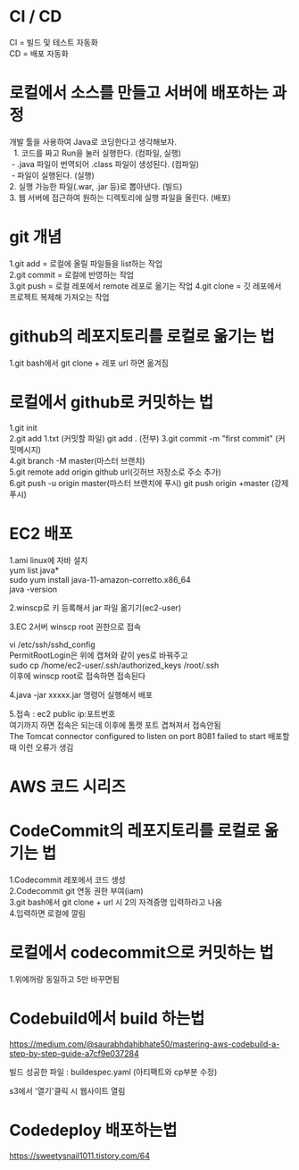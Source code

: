# CI / CD
CI = 빌드 및 테스트 자동화  
CD = 배포 자동화  

# 로컬에서 소스를 만들고 서버에 배포하는 과정
개발 툴을 사용하여 Java로 코딩한다고 생각해보자.   
  1. 코드를 짜고 Run을 눌러 실행한다. (컴파일, 실행)   
 - .java 파일이 번역되어 .class 파일이 생성된다. (컴파일)   
 - 파일이 실행된다. (실행)   
2. 실행 가능한 파일(.war, .jar 등)로 뽑아낸다. (빌드)   
3. 웹 서버에 접근하여 원하는 디렉토리에 실행 파일을 올린다. (배포)

# git 개념
1.git add = 로컬에 올릴 파일들을 list하는 작업     
2.git commit = 로컬에 반영하는 작업   
3.git push = 로컬 레포에서 remote 레포로 옮기는 작업 
4.git clone = 깃 레포에서 프로젝트 복제해 가져오는 작업

# github의 레포지토리를 로컬로 옮기는 법
1.git bash에서 git clone + 레포 url 하면 옮겨짐

# 로컬에서 github로 커밋하는 법
1.git init   
2.git add 1.txt (커밋할 파일)   git add . (전부)
3.git commit -m "first commit" (커밋메시지)   
4.git branch -M master(마스터 브랜치)   
5.git remote add origin github url(깃허브 저장소로 주소 추가)   
6.git push -u origin master(마스터 브랜치에 푸시)    git push origin +master (강제푸시)

# EC2 배포 
1.ami linux에 자바 설치   
yum list java*   
sudo yum install java-11-amazon-corretto.x86_64   
java -version   

2.winscp로 키 등록해서 jar 파일 옮기기(ec2-user)   

3.EC 2서버 winscp root 권한으로 접속   

vi /etc/ssh/sshd_config   
PermitRootLogin은 위에 캡쳐와 같이 yes로 바꿔주고      
sudo cp /home/ec2-user/.ssh/authorized_keys /root/.ssh      
이후에 winscp root로 접속하면 접속된다   

4.java -jar xxxxx.jar 명령어 실행해서 배포 
   
5.접속 : ec2 public ip:포트번호   
여기까지 하면 접속은 되는데 이후에 톰캣 포트 겹쳐져서 접속안됨  
The Tomcat connector configured to listen on port 8081 failed to start 배포할때 이런 오류가 생김


# AWS 코드 시리즈
# CodeCommit의 레포지토리를 로컬로 옮기는 법
1.Codecommit 레포에서 코드 생성   
2.Codecommit git 연동 권한 부여(iam)   
3.git bash에서 git clone + url 시 2의 자격증명 입력하라고 나옴   
4.입력하면 로컬에 깔림   


# 로컬에서 codecommit으로 커밋하는 법
1.위에꺼랑 동일하고 5만 바꾸면됨

# Codebuild에서 build 하는법
https://medium.com/@saurabhdahibhate50/mastering-aws-codebuild-a-step-by-step-guide-a7cf9e037284

빌드 성공한 파일 : buildespec.yaml (아티팩트와 cp부분 수정)

s3에서 '열기'클릭 시 웹사이트 열림

# Codedeploy 배포하는법
https://sweetysnail1011.tistory.com/64





